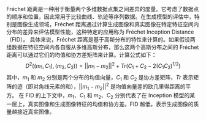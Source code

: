 Fréchet 距离是一种用于衡量两个多维数据点集之间差异的度量。它考虑了数据点的顺序和位置，因此常用于比较曲线、轨迹等序列数据。在生成模型的评估中，特别是图像生成领域，Fréchet 距离通过计算生成图像和真实图像在特定特征空间内分布的差异来评估模型性能，这种特定的应用称为 Fréchet Inception Distance（FID）。
具体来说，Fréchet 距离是基于高斯分布的特性来计算的。如果假设两组数据在特征空间内各自服从多维高斯分布，那么这两个高斯分布之间的 Fréchet 距离可以通过它们的均值和协方差矩阵来计算。计算公式如下：
$$D^2((m_1, C_1), (m_2, C_2)) = ||m_1 - m_2||^2 + Tr(C_1 + C_2 - 2(C_1C_2)^{1/2})$$
其中，$m_1$ 和 $m_2$ 分别是两个分布的均值向量，$C_1$ 和 $C_2$ 是协方差矩阵，$Tr$ 表示矩阵的迹（即对角线元素的和），$||m_1 - m_2||^2$ 是均值向量差的欧几里得距离的平方。
在 FID 的上下文中，$m_1$、$C_1$ 和 $m_2$、$C_2$ 分别代表了在 Inception 模型的某一层上，真实图像和生成图像特征的均值和协方差。FID 越低，表示生成图像的质量越接近真实图像。